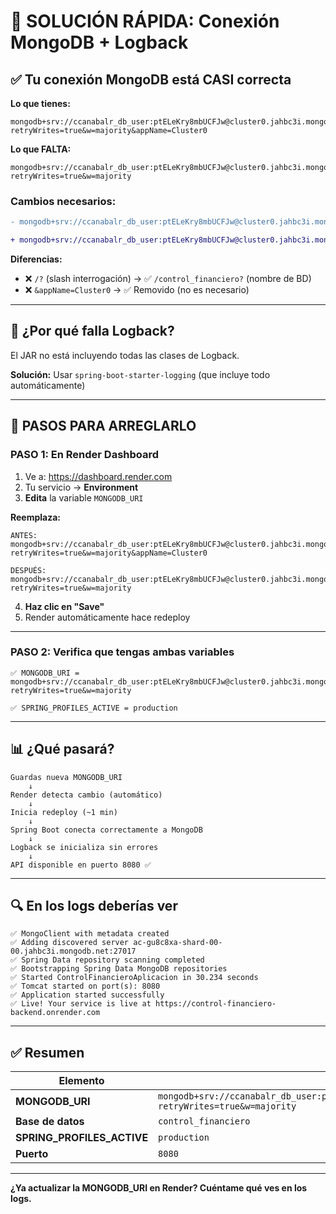 # 🚨 SOLUCIÓN RÁPIDA: Conexión MongoDB + Logback

## ✅ Tu conexión MongoDB está CASI correcta

**Lo que tienes:**
```
mongodb+srv://ccanabalr_db_user:ptELeKry8mbUCFJw@cluster0.jahbc3i.mongodb.net/?retryWrites=true&w=majority&appName=Cluster0
```

**Lo que FALTA:**
```
mongodb+srv://ccanabalr_db_user:ptELeKry8mbUCFJw@cluster0.jahbc3i.mongodb.net/control_financiero?retryWrites=true&w=majority
```

### **Cambios necesarios:**

```diff
- mongodb+srv://ccanabalr_db_user:ptELeKry8mbUCFJw@cluster0.jahbc3i.mongodb.net/?retryWrites=true&w=majority&appName=Cluster0

+ mongodb+srv://ccanabalr_db_user:ptELeKry8mbUCFJw@cluster0.jahbc3i.mongodb.net/control_financiero?retryWrites=true&w=majority
```

**Diferencias:**
- ❌ `/?` (slash interrogación) → ✅ `/control_financiero?` (nombre de BD)
- ❌ `&appName=Cluster0` → ✅ Removido (no es necesario)

---

## 🔧 ¿Por qué falla Logback?

El JAR no está incluyendo todas las clases de Logback.

**Solución:** Usar `spring-boot-starter-logging` (que incluye todo automáticamente)

---

## 🚀 PASOS PARA ARREGLARLO

### **PASO 1: En Render Dashboard**

1. Ve a: https://dashboard.render.com
2. Tu servicio → **Environment**
3. **Edita** la variable `MONGODB_URI`

**Reemplaza:**
```
ANTES:
mongodb+srv://ccanabalr_db_user:ptELeKry8mbUCFJw@cluster0.jahbc3i.mongodb.net/?retryWrites=true&w=majority&appName=Cluster0

DESPUÉS:
mongodb+srv://ccanabalr_db_user:ptELeKry8mbUCFJw@cluster0.jahbc3i.mongodb.net/control_financiero?retryWrites=true&w=majority
```

4. **Haz clic en "Save"**
5. Render automáticamente hace redeploy

---

### **PASO 2: Verifica que tengas ambas variables**

```
✅ MONGODB_URI = mongodb+srv://ccanabalr_db_user:ptELeKry8mbUCFJw@cluster0.jahbc3i.mongodb.net/control_financiero?retryWrites=true&w=majority

✅ SPRING_PROFILES_ACTIVE = production
```

---

## 📊 ¿Qué pasará?

```
Guardas nueva MONGODB_URI
    ↓
Render detecta cambio (automático)
    ↓
Inicia redeploy (~1 min)
    ↓
Spring Boot conecta correctamente a MongoDB
    ↓
Logback se inicializa sin errores
    ↓
API disponible en puerto 8080 ✅
```

---

## 🔍 En los logs deberías ver

```
✅ MongoClient with metadata created
✅ Adding discovered server ac-gu8c8xa-shard-00-00.jahbc3i.mongodb.net:27017
✅ Spring Data repository scanning completed
✅ Bootstrapping Spring Data MongoDB repositories
✅ Started ControlFinancieroAplicacion in 30.234 seconds
✅ Tomcat started on port(s): 8080
✅ Application started successfully
✅ Live! Your service is live at https://control-financiero-backend.onrender.com
```

---

## ✅ Resumen

| Elemento | Valor correcto |
|----------|---|
| **MONGODB_URI** | `mongodb+srv://ccanabalr_db_user:ptELeKry8mbUCFJw@cluster0.jahbc3i.mongodb.net/control_financiero?retryWrites=true&w=majority` |
| **Base de datos** | `control_financiero` |
| **SPRING_PROFILES_ACTIVE** | `production` |
| **Puerto** | `8080` |

---

**¿Ya actualizar la MONGODB_URI en Render? Cuéntame qué ves en los logs.**